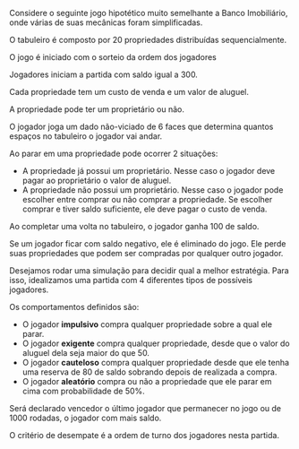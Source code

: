 Considere o seguinte jogo hipotético muito semelhante a Banco Imobiliário, onde várias de suas mecânicas foram simplificadas.

O tabuleiro é composto por 20 propriedades distribuídas sequencialmente.

O jogo é iniciado com o sorteio da ordem dos jogadores

Jogadores iniciam a partida com saldo igual a 300.

Cada propriedade tem um custo de venda e um valor de aluguel.

A propriedade pode ter um proprietário ou não.

O jogador joga um dado não-viciado de 6 faces que determina quantos espaços no tabuleiro o jogador vai andar.

Ao parar em uma propriedade pode ocorrer 2 situações:

-   A propriedade já possui um proprietário. Nesse caso o jogador deve pagar ao proprietário o valor de aluguel.
-   A propriedade não possui um proprietário. Nesse caso o jogador pode escolher entre comprar ou não comprar a propriedade. Se escolher comprar e tiver saldo suficiente, ele deve pagar o custo de venda.

Ao completar uma volta no tabuleiro, o jogador ganha 100 de saldo.

Se um jogador ficar com saldo negativo, ele é eliminado do jogo. Ele perde suas propriedades que podem ser compradas por qualquer outro jogador.

Desejamos rodar uma simulação para decidir qual a melhor estratégia. Para isso, idealizamos uma partida com 4 diferentes tipos de possíveis jogadores.

Os comportamentos definidos são:

-   O jogador **impulsivo** compra qualquer propriedade sobre a qual ele parar.
-   O jogador **exigente** compra qualquer propriedade, desde que o valor do aluguel dela seja maior do que 50.
-   O jogador **cauteloso** compra qualquer propriedade desde que ele tenha uma reserva de 80 de saldo sobrando depois de realizada a compra.
-   O jogador **aleatório** compra ou não a propriedade que ele parar em cima com probabilidade de 50%.

Será declarado vencedor o último jogador que permanecer no jogo ou de 1000 rodadas, o jogador com mais saldo.

O critério de desempate é a ordem de turno dos jogadores nesta partida.
